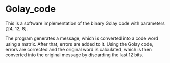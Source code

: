 # Golay_code

This is a software implementation of the binary Golay code with parameters [24, 12, 8].

The program generates a message, which is converted into a code word using a matrix. After that, errors are added to it. Using the Golay code, errors are corrected and the original word is calculated, which is then converted into the original message by discarding the last 12 bits.
